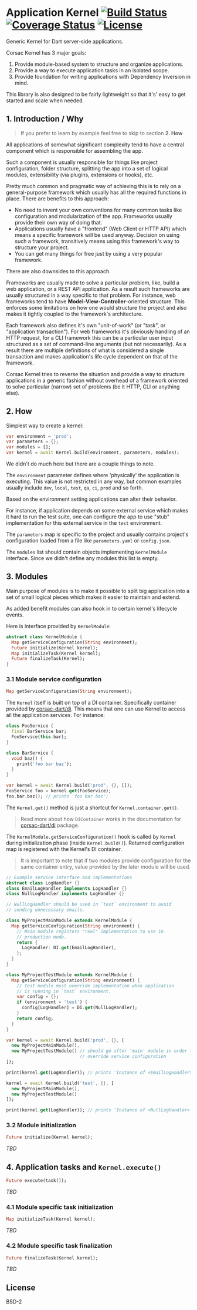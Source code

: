# Application Kernel [![Build Status](https://img.shields.io/travis-ci/corsac-dart/kernel.svg?branch=master&style=flat-square)](https://travis-ci.org/corsac-dart/kernel) [![Coverage Status](https://img.shields.io/coveralls/corsac-dart/kernel.svg?branch=master&style=flat-square)](https://coveralls.io/github/corsac-dart/kernel?branch=master) [![License](https://img.shields.io/badge/license-BSD--2-blue.svg?style=flat-square)](https://raw.githubusercontent.com/corsac-dart/kernel/master/LICENSE)

Generic Kernel for Dart server-side applications.

Corsac Kernel has 3 major goals:

1. Provide module-based system to structure and organize applications.
2. Provide a way to execute application tasks in an isolated scope.
3. Provide foundation for writing applications with Dependency Inversion in
  mind.

This library is also designed to be fairly lightweight so that it's' easy to
get started and scale when needed.

## 1. Introduction / Why

> If you prefer to learn by example feel free to skip to section
> __2. How__

All applications of somewhat significant complexity tend to have a central
component which is responsible for assembling the app.

Such a component is usually responsible for things like project configuration,
folder structure, splitting the app into a set of logical modules, extensibility
(via plugins, extensions or hooks), etc.

Pretty much common and pragmatic way of achieving this is to rely on a
general-purpose framework which usually has all the required functions in place.
There are benefits to this approach:

* No need to invent your own conventions for many common tasks like
  configuration and modularization of the app. Frameworks usually provide
  their own way of doing that.
* Applications usually have a "frontend" (Web Client or HTTP API) which
  means a specific framework will be used anyway. Decision on
  using such a framework, transitively means using this framework's way to structure your project.
* You can get many things for free just by using a very popular framework.

There are also downsides to this approach.

Frameworks are usually made to solve a particular problem, like, build a web
application, or a REST API application. As a result such frameworks are
usually structured in a way specific to that problem. For instance, web
frameworks tend to have __Model-View-Controller__-oriented structure. This
 enforces some limitations on how one would structure the project and
also makes it tightly coupled to the framework's architecture.

Each framework also defines it's own "unit-of-work" (or "task", or
"application transaction"). For web frameworks it's obviously
handling of an HTTP request, for a CLI framework this can be a particular
user input structured as a set of command-line arguments (but not
necessarily). As a result there are multiple definitions of what is
considered a single transaction and makes application's life cycle dependent
on that of the framework.

Corsac Kernel tries to reverse the situation and provide a way to structure
applications in a generic fashion without overhead of a framework oriented to
solve particular (narrow) set of problems (be it HTTP, CLI or anything else).

## 2. How

Simplest way to create a kernel:

```dart
var environment = 'prod';
var parameters = {};
var modules = [];
var kernel = await Kernel.build(environment, parameters, modules);
```

We didn't do much here but there are a couple things to note.

The `environment` parameter defines where 'physically' the application is
executing. This value is not restricted in any way, but common examples usually
include `dev`, `local`, `test`, `qa`, `ci`, `prod` and so forth.

Based on the environment setting applications can alter their behavior.

For instance, if application depends on some external service which makes
it hard to run the test suite, one can configure the app to use "stub"
implementation for this external service in the `test` environment.

The `parameters` map is specific to the project and usually contains project's
configuration loaded from a file like `parameters.yaml` or `config.json`.

The `modules` list should contain objects implementing `KernelModule`
interface. Since we didn't define any modules this list is empty.

## 3. Modules

Main purpose of modules is to make it possible to split big application into
a set of small logical pieces which makes it easier to maintain and extend.

As added benefit modules can also hook in to certain kernel's lifecycle
events.

Here is interface provided by `KernelModule`:

```dart
abstract class KernelModule {
  Map getServiceConfiguration(String environment);
  Future initialize(Kernel kernel);
  Map initializeTask(Kernel kernel);
  Future finalizeTask(Kernel);
}
```

### 3.1 Module service configuration

```dart
Map getServiceConfiguration(String environment);
```

The `Kernel` itself is built on top of a DI container. Specifically container provided by [corsac-dart/di](https://github.com/corsac-dart/di). This means that one can use Kernel to access
all the application services. For instance:

```dart
class FooService {
  final BarService bar;
  FooService(this.bar);
}

class BarService {
  void baz() {
    print('foo bar baz');
  }
}

var kernel = await Kernel.build('prod', {}, []);
FooService foo = kernel.get(FooService);
foo.bar.baz(); // prints 'foo bar baz';
```

The `Kernel.get()` method is just a shortcut for `Kernel.container.get()`.

> Read more about how `DIContainer` works in the documentation for
> [corsac-dart/di](https://github.com/corsac-dart/di) package.

The `KernelModule.getServiceConfiguration()` hook is called by `Kernel` during
initialization phase (inside `Kernel.build()`). Returned configuration map
is registered with the Kernel's DI container.

> It is important to note that if two modules provide configuration for the
> same container entry, value provided by the later module will be used.

```dart
// Example service interface and implementations
abstract class LogHandler {}
class EmailLogHandler implements LogHandler {}
class NullLogHandler implements LogHandler {}

// NullLogHandler should be used in `test` environment to avoid
// sending unnecessary emails.

class MyProjectMainModule extends KernelModule {
  Map getServiceConfiguration(String environment) {
    // Main module registers "real" implementation to use in
    // production mode.
    return {
      LogHandler: DI.get(EmailLogHandler),
    };
  }
}

class MyProjectTestModule extends KernelModule {
  Map getServiceConfiguration(String environment) {
    // Test module must override implementation when application
    // is running in `test` environment.
    var config = {};
    if (environment = 'test') {
      config[LogHandler] = DI.get(NullLogHandler);
    }
    return config;
  }
}

var kernel = await Kernel.build('prod', {}, [
  new MyProjectMainModule(),
  new MyProjectTestModule() // should go after 'main' module in order to
                            // override service configuration
]);

print(kernel.get(LogHandler)); // prints 'Instance of <EmailLogHandler>'

kernel = await Kernel.build('test', {}, [
  new MyProjectMainModule(),
  new MyProjectTestModule()
]);

print(kernel.get(LogHandler)); // prints 'Instance of <NullLogHandler>'
```

### 3.2 Module initialization

```dart
Future initialize(Kernel kernel);
```

_TBD_

## 4. Application tasks and `Kernel.execute()`

```dart
Future execute(task());
```

_TBD_

### 4.1 Module specific task initialization

```dart
Map initializeTask(Kernel kernel);
```

_TBD_

### 4.2 Module specific task finalization

```dart
Future finalizeTask(Kernel kernel);
```

_TBD_

## License

BSD-2
